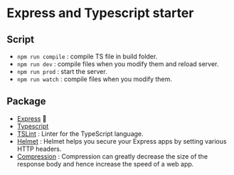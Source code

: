 # Express and Typescript starter 

## Script

* `npm run compile` : compile TS file in build folder.
* `npm run dev` : compile files when you modify them and reload server. 
* `npm run prod` : start the server.
* `npm run watch` : compile files when you modify them.


## Package

* [Express](https://expressjs.com/fr/) 🤷‍
* [Typescript](https://www.typescriptlang.org/)
* [TSLint](https://palantir.github.io/tslint/) :  Linter for the TypeScript language.
* [Helmet](https://github.com/helmetjs/helmet) : Helmet helps you secure your Express apps by setting various HTTP headers.
* [Compression](https://github.com/expressjs/compression) : Compression can greatly decrease the size of the response body and hence increase the speed of a web app.